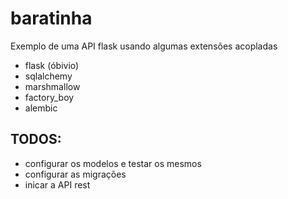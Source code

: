 # baratinha

Exemplo de uma API flask usando algumas extensões acopladas

- flask (óbivio)
- sqlalchemy
- marshmallow
- factory_boy
- alembic

## TODOS:
- configurar os modelos e testar os mesmos
- configurar as migrações
- inicar a API rest
